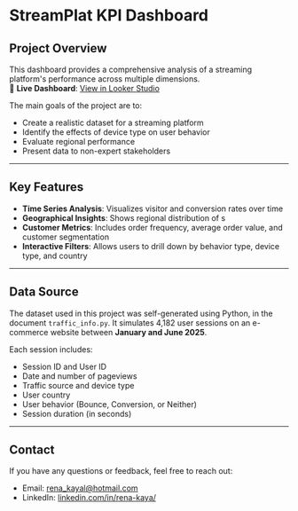 # StreamPlat KPI Dashboard


## Project Overview

This dashboard provides a comprehensive analysis of a streaming platform's performance across multiple dimensions.  
🔗 **Live Dashboard**: [View in Looker Studio](https://lookerstudio.google.com/reporting/3b20a30f-4e76-4a49-b1f3-e60971d00828/page/AlRRF?s=h2h0OOX9n4M)

The main goals of the project are to:

- Create a realistic dataset for a streaming platform
- Identify the effects of device type on user behavior
- Evaluate regional performance
- Present data to non-expert stakeholders

---

## Key Features

- **Time Series Analysis**: Visualizes visitor and conversion rates over time 
- **Geographical Insights**: Shows regional distribution of s
- **Customer Metrics**: Includes order frequency, average order value, and customer segmentation
- **Interactive Filters**: Allows users to drill down by behavior type, device type, and country

---

## Data Source

The dataset used in this project was self-generated using Python, in the document `traffic_info.py`. It simulates 4,182 user sessions on an e-commerce website between **January and June 2025**.

Each session includes:

- Session ID and User ID  
- Date and number of pageviews  
- Traffic source and device type  
- User country  
- User behavior (Bounce, Conversion, or Neither)  
- Session duration (in seconds)

---

## Contact

If you have any questions or feedback, feel free to reach out:

- Email: [rena_kayal@hotmail.com](rena_kaya@hotmail.com)  
- LinkedIn: [linkedin.com/in/rena-kaya/](https://www.linkedin.com/in/rena-kaya/)
